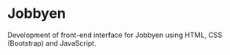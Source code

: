 # Jobbyen
Development of front-end interface for Jobbyen using HTML, CSS (Bootstrap) and JavaScript.
